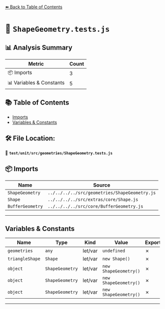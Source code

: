 [⬅️ Back to Table of Contents](../../../../index.md)

# 📄 `ShapeGeometry.tests.js`

## 📊 Analysis Summary

| Metric | Count |
|--------|-------|
| 📦 Imports | 3 |
| 📊 Variables & Constants | 5 |

## 📚 Table of Contents

- [Imports](#imports)
- [Variables & Constants](#variables-constants)

## 🛠️ File Location:
📂 **`test/unit/src/geometries/ShapeGeometry.tests.js`**

## 📦 Imports

| Name | Source |
|------|--------|
| `ShapeGeometry` | `../../../../src/geometries/ShapeGeometry.js` |
| `Shape` | `../../../../src/extras/core/Shape.js` |
| `BufferGeometry` | `../../../../src/core/BufferGeometry.js` |


---

## Variables & Constants

| Name | Type | Kind | Value | Exported |
|------|------|------|-------|----------|
| `geometries` | `any` | let/var | `undefined` | ✗ |
| `triangleShape` | `Shape` | let/var | `new Shape()` | ✗ |
| `object` | `ShapeGeometry` | let/var | `new ShapeGeometry()` | ✗ |
| `object` | `ShapeGeometry` | let/var | `new ShapeGeometry()` | ✗ |
| `object` | `ShapeGeometry` | let/var | `new ShapeGeometry()` | ✗ |


---
